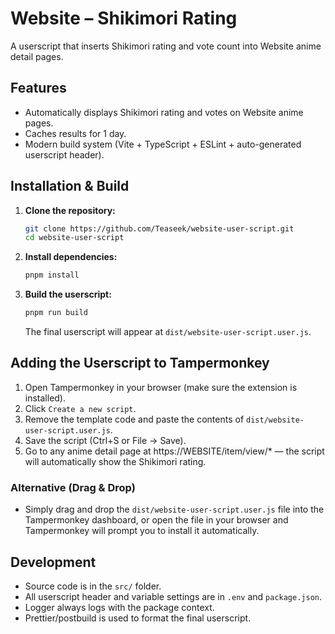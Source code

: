 # Website – Shikimori Rating

A userscript that inserts Shikimori rating and vote count into Website anime detail pages.

## Features
- Automatically displays Shikimori rating and votes on Website anime pages.
- Caches results for 1 day.
- Modern build system (Vite + TypeScript + ESLint + auto-generated userscript header).

## Installation & Build

1. **Clone the repository:**
   ```bash
   git clone https://github.com/Teaseek/website-user-script.git
   cd website-user-script
   ```
2. **Install dependencies:**
   ```bash
   pnpm install
   ```
3. **Build the userscript:**
   ```bash
   pnpm run build
   ```
   The final userscript will appear at `dist/website-user-script.user.js`.

## Adding the Userscript to Tampermonkey

1. Open Tampermonkey in your browser (make sure the extension is installed).
2. Click `Create a new script`.
3. Remove the template code and paste the contents of `dist/website-user-script.user.js`.
4. Save the script (Ctrl+S or File → Save).
5. Go to any anime detail page at https://WEBSITE/item/view/* — the script will automatically show the Shikimori rating.

### Alternative (Drag & Drop)
- Simply drag and drop the `dist/website-user-script.user.js` file into the Tampermonkey dashboard, or open the file in your browser and Tampermonkey will prompt you to install it automatically.

## Development
- Source code is in the `src/` folder.
- All userscript header and variable settings are in `.env` and `package.json`.
- Logger always logs with the package context.
- Prettier/postbuild is used to format the final userscript.